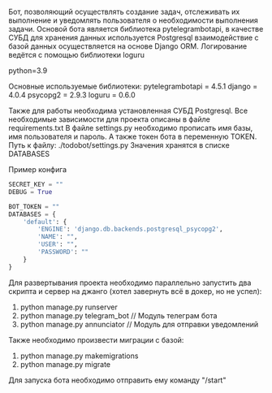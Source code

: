 Бот, позволяющий осуществлять создание задач, отслеживать их выполнение и уведомлять пользователя о необходимости 
выполнения задачи. Основой бота является библиотека pytelegrambotapi, в качестве СУБД для хранения данных  используется 
Postgresql взаимодействие с базой данных осуществляется на основе Django ORM. Логирование ведётся с помощью библиотеки loguru

python=3.9

Основные используемые библиотеки:
pytelegrambotapi = 4.5.1
django = 4.0.4
psycopg2 = 2.9.3
loguru = 0.6.0

Также для работы необходима установленная СУБД Postgresql. Все необходимые зависимости для проекта описаны в файле requirements.txt
В файле settings.py необходимо прописать имя базы, имя пользователя и пароль. А также токен бота в переменную TOKEN. Путь к файлу: ./todobot/settings.py
Значения хранятся в списке DATABASES

Пример конфига
```python
SECRET_KEY = ""
DEBUG = True

BOT_TOKEN = ""
DATABASES = {
    'default': {
        'ENGINE': 'django.db.backends.postgresql_psycopg2',
        'NAME': "",
        'USER': "",
        'PASSWORD': ""
    }
}
```


Для развертывания проекта необходимо параллельно запустить два скрипта и сервер на джанго (хотел завернуть всё в докер, 
но не успел):

1) python manage.py runserver
2) python manage.py telegram_bot // Модуль телеграм бота
3) python manage.py annunciator // Модуль для отправки уведомлений

Также необходимо произвести миграции с базой:

1) python manage.py makemigrations
2) python manage.py migrate

Для запуска бота необходимо отправить ему команду "/start"
